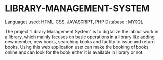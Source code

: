 # LIBRARY-MANAGEMENT-SYSTEM
Languages used: HTML, CSS, JAVASCRIPT, PHP
Database      : MYSQL

The  project  “Library Management System”  is to digitalize the labour work in a library, which mainly focuses on basic operations in  a  library  like  adding  new  member,  new  books, searching books and facility to issue and return books. Using this web application user can make the booking of books online and can look for the book either it is available in library or not.
